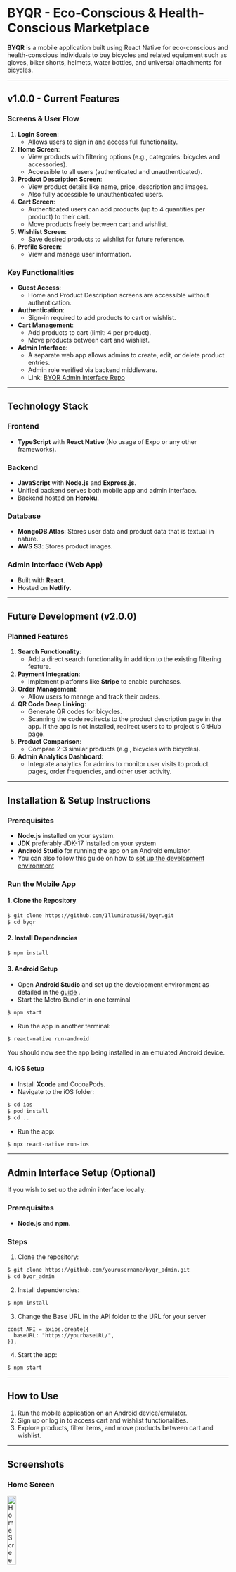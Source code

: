 # BYQR - Eco-Conscious & Health-Conscious Marketplace

**BYQR** is a mobile application built using React Native for eco-conscious and health-conscious individuals to buy bicycles and related equipment such as gloves, biker shorts, helmets, water bottles, and universal attachments for bicycles.

---

## v1.0.0 - Current Features

### Screens & User Flow
1. **Login Screen**:
   - Allows users to sign in and access full functionality.
2. **Home Screen**:
   - View products with filtering options (e.g., categories: bicycles and accessories).
   - Accessible to all users (authenticated and unauthenticated).
3. **Product Description Screen**:
   - View product details like name, price, description and images.
   - Also fully accessible to unauthenticated users.
4. **Cart Screen**:
   - Authenticated users can add products (up to 4 quantities per product) to their cart.
   - Move products freely between cart and wishlist.
5. **Wishlist Screen**:
   - Save desired products to wishlist for future reference.
6. **Profile Screen**:
   - View and manage user information.

### Key Functionalities
- **Guest Access**:
   - Home and Product Description screens are accessible without authentication.
- **Authentication**:
   - Sign-in required to add products to cart or wishlist.
- **Cart Management**:
   - Add products to cart (limit: 4 per product).
   - Move products between cart and wishlist.
- **Admin Interface**:
   - A separate web app allows admins to create, edit, or delete product entries.
   - Admin role verified via backend middleware.
   - Link: [BYQR Admin Interface Repo](https://github.com/Illuminatus66/byqr_admin.git)

---

## Technology Stack

### Frontend
- **TypeScript** with **React Native** (No usage of Expo or any other frameworks).

### Backend
- **JavaScript** with **Node.js** and **Express.js**.
- Unified backend serves both mobile app and admin interface.
- Backend hosted on **Heroku**.

### Database
- **MongoDB Atlas**: Stores user data and product data that is textual in nature.
- **AWS S3**: Stores product images.

### Admin Interface (Web App)
- Built with **React**.
- Hosted on **Netlify**.

---

## Future Development (v2.0.0)

### Planned Features
1. **Search Functionality**:
   - Add a direct search functionality in addition to the existing filtering feature.
2. **Payment Integration**:
   - Implement platforms like **Stripe** to enable purchases.
3. **Order Management**:
   - Allow users to manage and track their orders.
4. **QR Code Deep Linking**:
   - Generate QR codes for bicycles.
   - Scanning the code redirects to the product description page in the app. If the app is not installed, redirect users to to project's GitHub page.
5. **Product Comparison**:
   - Compare 2-3 similar products (e.g., bicycles with bicycles).
6. **Admin Analytics Dashboard**:
   - Integrate analytics for admins to monitor user visits to product pages, order frequencies, and other user activity.

---

## Installation & Setup Instructions

### Prerequisites
- **Node.js** installed on your system.
- **JDK** preferably JDK-17 installed on your system
- **Android Studio** for running the app on an Android emulator.
- You can also follow this guide on how to [set up the development environment](https://reactnative.dev/docs/set-up-your-environment)

### Run the Mobile App

#### 1. Clone the Repository
```bash
$ git clone https://github.com/Illuminatus66/byqr.git
$ cd byqr
```

#### 2. Install Dependencies
```bash
$ npm install
```

#### 3. Android Setup
- Open **Android Studio** and set up the development environment as detailed in the [guide](https://reactnative.dev/docs/set-up-your-environment) .
- Start the Metro Bundler in one terminal
```bash
$ npm start
```
- Run the app in another terminal:
```bash
$ react-native run-android
```
You should now see the app being installed in an emulated Android device.

#### 4. iOS Setup
- Install **Xcode** and CocoaPods.
- Navigate to the iOS folder:
```bash
$ cd ios
$ pod install
$ cd ..
```
- Run the app:
```bash
$ npx react-native run-ios
```

---

## Admin Interface Setup (Optional)
If you wish to set up the admin interface locally:

### Prerequisites
- **Node.js** and **npm**.

### Steps
1. Clone the repository:
```bash
$ git clone https://github.com/yourusername/byqr_admin.git
$ cd byqr_admin
```
2. Install dependencies:
```bash
$ npm install
```
3. Change the Base URL in the API folder to the URL for your server
```
const API = axios.create({
  baseURL: "https://yourbaseURL/",
});
```
4. Start the app:
```bash
$ npm start
```

---

## How to Use
1. Run the mobile application on an Android device/emulator.
2. Sign up or log in to access cart and wishlist functionalities.
3. Explore products, filter items, and move products between cart and wishlist.

---

## Screenshots

### Home Screen
<img src="./screenshot/HomeScreen.png" alt="Home Screen" width="20%" />

### Cart Screen
<img src="./screenshot/CartScreen.png" alt="Cart Screen" width="20%" />

### Product Description Screen
<img src="./screenshot/ProductDescriptionScreen.png" alt="Product Description Screen" width="20%" />

### Wishlist Screen
<img src="./screenshot/WishlistScreen.png" alt="Wishlist Screen" width="20%" />

### Profile Screen
<img src="./screenshot/ProfileScreen.png" alt="Profile Screen" width="20%" />


---

## Contributing
Contributions are welcome! If you'd like to improve the app, open an issue or submit a pull request.
Built with ❤️ for eco-conscious and health-conscious communities.
